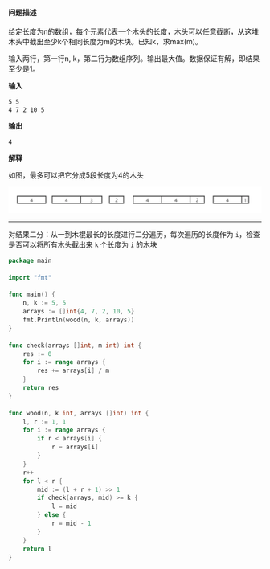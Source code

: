 #### 问题描述

给定长度为n的数组，每个元素代表一个木头的长度，木头可以任意截断，从这堆木头中截出至少k个相同长度为m的木块。已知k，求max(m)。

输入两行，第一行n, k，第二行为数组序列。输出最大值。数据保证有解，即结果至少是1。

**输入**

```
5 5
4 7 2 10 5
```

**输出**

```
4
```

**解释**

如图，最多可以把它分成5段长度为4的木头

![](https://raw.githubusercontent.com/CompetitiveLin/ImageHostingService/picgo/imgs/202409211952291.png)

---

对结果二分：从一到木棍最长的长度进行二分遍历，每次遍历的长度作为 `i`，检查是否可以将所有木头截出来 `k` 个长度为 `i` 的木块

```go
package main

import "fmt"

func main() {
	n, k := 5, 5
	arrays := []int{4, 7, 2, 10, 5}
	fmt.Println(wood(n, k, arrays))
}

func check(arrays []int, m int) int {
	res := 0
	for i := range arrays {
		res += arrays[i] / m
	}
	return res
}

func wood(n, k int, arrays []int) int {
	l, r := 1, 1
	for i := range arrays {
		if r < arrays[i] {
			r = arrays[i]
		}
	}
	r++
	for l < r {
		mid := (l + r + 1) >> 1
		if check(arrays, mid) >= k {
			l = mid
		} else {
			r = mid - 1
		}
	}
	return l
}

```


